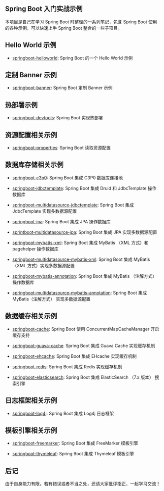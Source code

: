 ## Spring Boot 入门实战示例

本项目是自己在学习 Spring Boot 时整理的一系列笔记，包含 Spring Boot 使用的各种示例，可以快速上手 Spring Boot 整合的一些子项目。

## Hello World 示例

- [springboot-helloworld](springboot-helloworld): Spring Boot 的一个 Hello World 示例

## 定制 Banner 示例

- [springboot-banner](springboot-banner): Spring Boot 定制 Banner 示例

## 热部署示例

- [springboot-devtools](springboot-devtools): Spring Boot 实现热部署

## 资源配置相关示例

- [springboot-properties](springboot-properties): Spring Boot 读取资源配置

## 数据库存储相关示例

- [springboot-c3p0](springboot-c3p0): Spring Boot 集成 C3P0 数据库连接池

- [springboot-jdbctemplate](springboot-jdbctemplate): Spring Boot 集成 Druid 和 JdbcTemplate 操作数据库

- [springboot-multidatasource-jdbctemplate](springboot-multidatasource-jdbctemplate): Spring Boot 集成 JdbcTemplate 实现多数据源配置

- [springboot-jpa](springboot-jpa): Spring Boot 集成 JPA 操作数据库

- [sprintboot-multidatasource-jpa](sprintboot-multidatasource-jpa): Spring Boot 集成 JPA 实现多数据源配置

- [springboot-mybatis-xml](springboot-mybatis-xml): Spring Boot 集成 MyBatis （XML 方式）和 pagehelper 操作数据库

- [springboot-multidatasource-mybatis-xml](springboot-multidatasource-mybatis-xml): Spring Boot 集成 MyBatis （XML 方式）实现多数据源配置

- [springboot-mybatis-annotation](springboot-mybatis-annotation): Spring Boot 集成 MyBatis （注解方式）操作数据库

- [springboot-multidatasource-mybatis-annotation](springboot-multidatasource-mybatis-annotation): Spring Boot 集成 MyBatis（注解方式） 实现多数据源配置

## 数据缓存相关示例 

- [springboot-cache](springboot-cache): Spring Boot 使用 ConcurrentMapCacheManager 开启缓存支持

- [springboot-guava-cache](springboot-guava-cache): Spring Boot 集成 Guava Cache 实现缓存机制

- [springboot-ehcache](springboot-ehcache): Spring Boot 集成 EHcache 实现缓存机制

- [springboot-redis](springboot-redis): Spring Boot 集成 Redis 实现缓存机制

- [springboot-elasticsearch](springboot-elasticsearch): Spring Boot 集成 ElasticSearch （7.x 版本） 搜索引擎

## 日志框架相关示例

- [springboot-log4j](springboot-log4j): Spring Boot 集成 Log4j 日志框架

## 模板引擎相关示例

- [springboot-freemarker](springboot-freemarker]): Spring Boot 集成 FreeMarker 模板引擎

- [springboot-thymeleaf](springboot-thymeleaf): Spring Boot 集成 Thymeleaf 模板引擎

## 后记

由于自身能力有限，若有错误或者不当之处，还请大家批评指正，一起学习交流！

